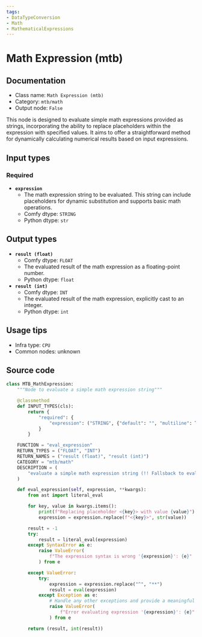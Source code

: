 ```yaml
---
tags:
- DataTypeConversion
- Math
- MathematicalExpressions
---
```


# Math Expression (mtb)
## Documentation
- Class name: `Math Expression (mtb)`
- Category: `mtb/math`
- Output node: `False`

This node is designed to evaluate simple math expressions provided as strings, incorporating the ability to replace placeholders within the expression with specified values. It aims to offer a straightforward method for dynamically calculating numerical results based on input expressions.
## Input types
### Required
- **`expression`**
    - The math expression string to be evaluated. This string can include placeholders for dynamic substitution and supports basic math operations.
    - Comfy dtype: `STRING`
    - Python dtype: `str`
## Output types
- **`result (float)`**
    - Comfy dtype: `FLOAT`
    - The evaluated result of the math expression as a floating-point number.
    - Python dtype: `float`
- **`result (int)`**
    - Comfy dtype: `INT`
    - The evaluated result of the math expression, explicitly cast to an integer.
    - Python dtype: `int`
## Usage tips
- Infra type: `CPU`
- Common nodes: unknown


## Source code
```python
class MTB_MathExpression:
    """Node to evaluate a simple math expression string"""

    @classmethod
    def INPUT_TYPES(cls):
        return {
            "required": {
                "expression": ("STRING", {"default": "", "multiline": True}),
            }
        }

    FUNCTION = "eval_expression"
    RETURN_TYPES = ("FLOAT", "INT")
    RETURN_NAMES = ("result (float)", "result (int)")
    CATEGORY = "mtb/math"
    DESCRIPTION = (
        "evaluate a simple math expression string (!! Fallsback to eval)"
    )

    def eval_expression(self, expression, **kwargs):
        from ast import literal_eval

        for key, value in kwargs.items():
            print(f"Replacing placeholder <{key}> with value {value}")
            expression = expression.replace(f"<{key}>", str(value))

        result = -1
        try:
            result = literal_eval(expression)
        except SyntaxError as e:
            raise ValueError(
                f"The expression syntax is wrong '{expression}': {e}"
            ) from e

        except ValueError:
            try:
                expression = expression.replace("^", "**")
                result = eval(expression)
            except Exception as e:
                # Handle any other exceptions and provide a meaningful error message
                raise ValueError(
                    f"Error evaluating expression '{expression}': {e}"
                ) from e

        return (result, int(result))

```
